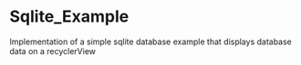 # Sqlite_Example
Implementation of a simple sqlite database example that displays database data on a recyclerView

